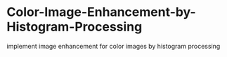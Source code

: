 # Color-Image-Enhancement-by-Histogram-Processing
implement image enhancement for color images by histogram processing 
